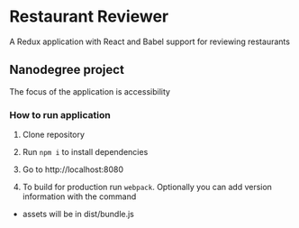 # Restaurant Reviewer
A Redux application with React and Babel support for reviewing restaurants

## Nanodegree project
The focus of the application is accessibility


### How to run application

1. Clone repository

2. Run `npm i` to install dependencies

3. Go to http://localhost:8080

4. To build for production run `webpack`. Optionally you can add version information with the command

- assets will be in dist/bundle.js 

